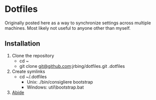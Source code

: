 # Dotfiles #

Originally posted here as a way to synchronize settings across
multiple machines. Most likely not useful to anyone other than myself.

## Installation ##

1. Clone the repository
    * cd ~
    * git clone git@github.com:jrbing/dotfiles.git .dotfiles
2. Create symlinks
    * cd ~/.dotfiles
        * Unix: ./bin/consigliere bootstrap
        * Windows: util\\bootstrap.bat
3. [Abide](http://billgreenstudios.com/wp/wp-content/uploads/wpsc/product_images/5508_Abide_600t-2.jpg)

